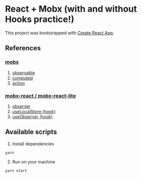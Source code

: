# React + Mobx (with and without Hooks practice!)

This project was bootstrapped with
[Create React App](https://github.com/facebook/create-react-app).

## References

### [mobx](https://github.com/mobxjs/mobx)

1. [observable](https://github.com/mobxjs/mobx#observable-state)
2. [computed](https://github.com/mobxjs/mobx#computed-values)
3. [action](https://github.com/mobxjs/mobx#actions)

### [mobx-react / mobx-react-lite](https://github.com/mobxjs/mobx-react-lite)

1. [observer](https://github.com/mobxjs/mobx-react#observercomponent)
2. [useLocalStore (hook)](https://github.com/mobxjs/mobx-react#uselocalstore-hook)
3. [useObserver (hook)](https://github.com/mobxjs/mobx-react-lite#useobservertfn---t-basecomponentname--observed-options-iuseobserveroptions-t-user-guide)

## Available scripts

1. Install dependencies

```
yarn
```

2. Run on your machine

```
yarn start
```

